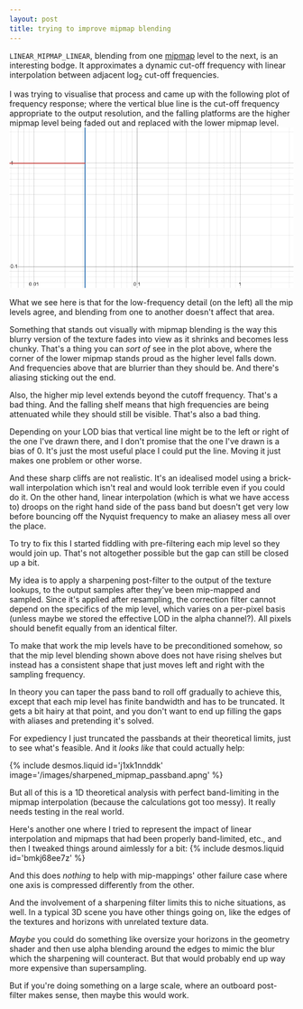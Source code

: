 ```yaml
---
layout: post
title: trying to improve mipmap blending
---
```

`LINEAR_MIPMAP_LINEAR`, blending from one [mipmap][] level to the next,
is an interesting bodge.  It approximates a dynamic cut-off frequency
with linear interpolation between adjacent log<sub>2</sub> cut-off
frequencies.

I was trying to visualise that process and came up with the following
plot of frequency response; where the vertical blue line is the cut-off
frequency appropriate to the output resolution, and the falling
platforms are the higher mipmap level being faded out and replaced with
the lower mipmap level.
![idealised mipmap passband](/images/ideal_mipmap_passband.apng)

What we see here is that for the low-frequency detail (on the left) all
the mip levels agree, and blending from one to another doesn't affect
that area.

Something that stands out visually with mipmap blending is the way this
blurry version of the texture fades into view as it shrinks and becomes
less chunky.  That's a thing you can _sort of_ see in the plot above,
where the corner of the lower mipmap stands proud as the higher level
falls down.  And frequencies above that are blurrier than they should
be.  And there's aliasing sticking out the end.

Also, the higher mip level extends beyond the cutoff frequency.  That's
a bad thing.  And the falling shelf means that high frequencies are
being attenuated while they should still be visible.  That's also a bad
thing.

Depending on your LOD bias that vertical line might be to the left or
right of the one I've drawn there, and I don't promise that the one I've
drawn is a bias of 0.  It's just the most useful place I could put the
line.  Moving it just makes one problem or other worse.

And these sharp cliffs are not realistic.  It's an idealised model using
a brick-wall interpolation which isn't real and would look terrible even
if you could do it.  On the other hand, linear interpolation (which is
what we have access to) droops on the right hand side of the pass band
but doesn't get very low before bouncing off the Nyquist frequency to
make an aliasey mess all over the place.

To try to fix this I started fiddling with pre-filtering each mip level
so they would join up.  That's not altogether possible but the gap can
still be closed up a bit.

My idea is to apply a sharpening post-filter to the output of the
texture lookups, to the output samples after they've been mip-mapped and
sampled.  Since it's applied after resampling, the correction filter
cannot depend on the specifics of the mip level, which varies on a
per-pixel basis (unless maybe we stored the effective LOD in the alpha
channel?).  All pixels should benefit equally from an identical filter.

To make that work the mip levels have to be preconditioned somehow, so
that the mip level blending shown above does not have rising shelves but
instead has a consistent shape that just moves left and right with the
sampling frequency.

In theory you can taper the pass band to roll off gradually to achieve
this, except that each mip level has finite bandwidth and has to be
truncated.  It gets a bit hairy at that point, and you don't want to end
up filling the gaps with aliases and pretending it's solved.

For expediency I just truncated the passbands at their theoretical
limits, just to see what's feasible.  And it _looks like_ that could
actually help:

{% include desmos.liquid id='j1xk1nnddk' image='/images/sharpened_mipmap_passband.apng' %}

But all of this is a 1D theoretical analysis with perfect band-limiting
in the mipmap interpolation (because the calculations got too messy).
It really needs testing in the real world.

Here's another one where I tried to represent the impact of linear
interpolation and mipmaps that had been properly band-limited, etc., and
then I tweaked things around aimlessly for a bit:
{% include desmos.liquid id='bmkj68ee7z' %}

And this does _nothing_ to help with mip-mappings' other failure case
where one axis is compressed differently from the other.

And the involvement of a sharpening filter limits this to niche
situations, as well.  In a typical 3D scene you have other things going
on, like the edges of the textures and horizons with unrelated texture
data.

_Maybe_ you could do something like oversize your horizons in the
geometry shader and then use alpha blending around the edges to mimic
the blur which the sharpening will counteract.  But that would probably
end up way more expensive than supersampling.

But if you're doing something on a large scale, where an outboard
post-filter makes sense, then maybe this would work.

[mipmap]: <https://en.wikipedia.org/wiki/Mipmap>
